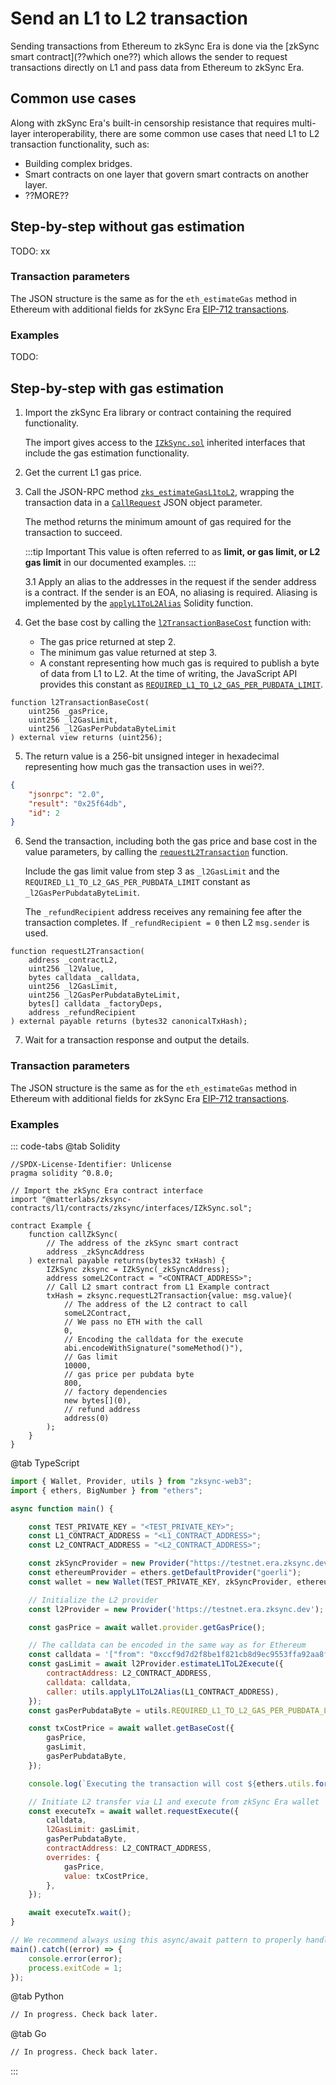 # Send an L1 to L2 transaction

Sending transactions from Ethereum to zkSync Era is done via the [zkSync smart contract](??which one??) which allows the sender to request transactions directly on L1 and pass data from Ethereum to zkSync Era.

## Common use cases

Along with zkSync Era's built-in censorship resistance that requires multi-layer interoperability, there are some common use cases that need L1 to L2 transaction functionality, such as:

- Building complex bridges.
- Smart contracts on one layer that govern smart contracts on another layer.
- ??MORE??

## Step-by-step without gas estimation

TODO: xx

### Transaction parameters

The JSON structure is the same as for the `eth_estimateGas` method in Ethereum with additional fields for zkSync Era [EIP-712 transactions](../../api/api.md#eip-712-transactions).

### Examples

TODO:

## Step-by-step with gas estimation

1. Import the zkSync Era library or contract containing the required functionality. 

    The import gives access to the [`IZkSync.sol`](https://github.com/matter-labs/v2-testnet-contracts/blob/b8449bf9c819098cc8bfee0549ff5094456be51d/l1/contracts/zksync/interfaces/IZkSync.sol#L4) inherited interfaces that include the gas estimation functionality.

2. Get the current L1 gas price.

3. Call the JSON-RPC method [`zks_estimateGasL1toL2`](../../api/api.md#zks-estimategasl1tol2), wrapping the transaction data in a [`CallRequest`](#transaction-parameters-1) JSON object parameter. 

    The method returns the minimum amount of gas required for the transaction to succeed. 

    :::tip Important
    This value is often referred to as **limit, or gas limit, or L2 gas limit** in our documented examples. 
    :::

    3.1 Apply an alias to the addresses in the request if the sender address is a contract. If the sender is an EOA, no aliasing is required. Aliasing is implemented by the [`applyL1ToL2Alias`](https://github.com/matter-labs/zksync-2-contracts/blob/7b5c094a57c0606785ea38c9c752f9def9a5ed9d/ethereum/contracts/vendor/AddressAliasHelper.sol#L28) Solidity function.

4. Get the base cost by calling the [`l2TransactionBaseCost`]((https://github.com/matter-labs/v2-testnet-contracts/blob/b8449bf9c819098cc8bfee0549ff5094456be51d/l1/contracts/zksync/interfaces/IMailbox.sol#L129) ) function with:
    - The gas price returned at step 2.
    - The minimum gas value returned at step 3. 
    - A constant representing how much gas is required to publish a byte of data from L1 to L2. At the time of writing, the JavaScript API provides this constant as [`REQUIRED_L1_TO_L2_GAS_PER_PUBDATA_LIMIT`](../../api/js/utils.md#gas).

```solidity
function l2TransactionBaseCost(
    uint256 _gasPrice,
    uint256 _l2GasLimit,
    uint256 _l2GasPerPubdataByteLimit
) external view returns (uint256);
```

5. The return value is a 256-bit unsigned integer in hexadecimal representing how much gas the transaction uses in wei??.

```json
{
    "jsonrpc": "2.0",
    "result": "0x25f64db",
    "id": 2
}
```

6. Send the transaction, including both the gas price and base cost in the value parameters, by calling the [`requestL2Transaction`](https://github.com/matter-labs/v2-testnet-contracts/blob/b8449bf9c819098cc8bfee0549ff5094456be51d/l1/contracts/zksync/interfaces/IMailbox.sol#L119) function. 

    Include the gas limit value from step 3 as `_l2GasLimit` and the `REQUIRED_L1_TO_L2_GAS_PER_PUBDATA_LIMIT` constant as `_l2GasPerPubdataByteLimit`.

    The `_refundRecipient` address receives any remaining fee after the transaction completes. If `_refundRecipient = 0` then L2 `msg.sender` is used.

```solidity
function requestL2Transaction(
    address _contractL2,
    uint256 _l2Value,
    bytes calldata _calldata,
    uint256 _l2GasLimit,
    uint256 _l2GasPerPubdataByteLimit,
    bytes[] calldata _factoryDeps,
    address _refundRecipient
) external payable returns (bytes32 canonicalTxHash);
```

7. Wait for a transaction response and output the details.

### Transaction parameters

The JSON structure is the same as for the `eth_estimateGas` method in Ethereum with additional fields for zkSync Era [EIP-712 transactions](../../api/api.md#eip-712-transactions).

### Examples

::: code-tabs
@tab Solidity
```solidity
//SPDX-License-Identifier: Unlicense
pragma solidity ^0.8.0;

// Import the zkSync Era contract interface
import "@matterlabs/zksync-contracts/l1/contracts/zksync/interfaces/IZkSync.sol";

contract Example {
    function callZkSync(
        // The address of the zkSync smart contract
        address _zkSyncAddress
    ) external payable returns(bytes32 txHash) {
        IZkSync zksync = IZkSync(_zkSyncAddress);
        address someL2Contract = "<CONTRACT_ADDRESS>";
        // Call L2 smart contract from L1 Example contract
        txHash = zksync.requestL2Transaction{value: msg.value}(
            // The address of the L2 contract to call
            someL2Contract,
            // We pass no ETH with the call
            0,
            // Encoding the calldata for the execute
            abi.encodeWithSignature("someMethod()"),
            // Gas limit
            10000,
            // gas price per pubdata byte
            800,
            // factory dependencies
            new bytes[](0),
            // refund address
            address(0)
        );
    }
}
```
@tab TypeScript
```js
import { Wallet, Provider, utils } from "zksync-web3";
import { ethers, BigNumber } from "ethers";

async function main() {

    const TEST_PRIVATE_KEY = "<TEST_PRIVATE_KEY>";
    const L1_CONTRACT_ADDRESS = "<L1_CONTRACT_ADDRESS>";
    const L2_CONTRACT_ADDRESS = "<L2_CONTRACT_ADDRESS>";

    const zkSyncProvider = new Provider("https://testnet.era.zksync.dev");
    const ethereumProvider = ethers.getDefaultProvider("goerli");
    const wallet = new Wallet(TEST_PRIVATE_KEY, zkSyncProvider, ethereumProvider);

    // Initialize the L2 provider
    const l2Provider = new Provider('https://testnet.era.zksync.dev');

    const gasPrice = await wallet.provider.getGasPrice();

    // The calldata can be encoded in the same way as for Ethereum
    const calldata = '["from": "0xccf9d7d2f8be1f821cb8d9ec9553ffa92aa8fc4d","to": "0xfbb5fa2ea8c5fc6f492c0795564352f262f49f50", "data": "0x6ffa1caa0000000000000000000000000000000000000000000000000000000000000007",]';
    const gasLimit = await l2Provider.estimateL1ToL2Execute({
        contractAddress: L2_CONTRACT_ADDRESS,
        calldata: calldata,
        caller: utils.applyL1ToL2Alias(L1_CONTRACT_ADDRESS), 
    });
    const gasPerPubdataByte = utils.REQUIRED_L1_TO_L2_GAS_PER_PUBDATA_LIMIT;

    const txCostPrice = await wallet.getBaseCost({
        gasPrice,
        gasLimit,
        gasPerPubdataByte,
    });

    console.log(`Executing the transaction will cost ${ethers.utils.formatEther(txCostPrice)} ETH`);

    // Initiate L2 transfer via L1 and execute from zkSync Era wallet
    const executeTx = await wallet.requestExecute({
        calldata,
        l2GasLimit: gasLimit,
        gasPerPubdataByte,
        contractAddress: L2_CONTRACT_ADDRESS,
        overrides: {
            gasPrice,
            value: txCostPrice,
        },
    });

    await executeTx.wait();
}

// We recommend always using this async/await pattern to properly handle errors.
main().catch((error) => {
    console.error(error);
    process.exitCode = 1;
});
```
@tab Python
```sh
// In progress. Check back later.
```
@tab Go
```sh
// In progress. Check back later.
```
:::
